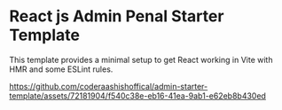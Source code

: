 # React js Admin Penal Starter Template

This template provides a minimal setup to get React working in Vite with HMR and some ESLint rules.

https://github.com/coderaashishoffical/admin-starter-template/assets/72181904/f540c38e-eb16-41ea-9ab1-e62eb8b430ed
